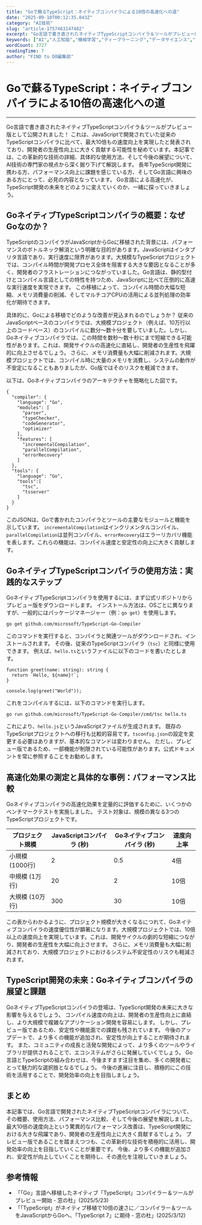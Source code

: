 ```yaml
---
title: "Goで蘇るTypeScript：ネイティブコンパイラによる10倍の高速化への道"
date: "2025-09-10T00:12:35.843Z"
category: "AI技術"
slug: "article-1757463147482"
excerpt: "Go言語で書き直されたネイティブTypeScriptコンパイラ＆ツールがプレビュー版として公開されました！  これは、JavaScriptで開発されていた従来のTypeScriptコンパイラに比べて、最大10倍もの速度向上を実現したと発表されており、開発者の生産性向上に大きく貢献する可能性を秘めてい..."
keywords: ["AI","人工知能","機械学習","ディープラーニング","データサイエンス","Goで蘇るTypeScript：ネイティブコンパイラによる10倍の高速化への道"]
wordCount: 3727
readingTime: 7
author: "FIND to DO編集部"
---
```


# Goで蘇るTypeScript：ネイティブコンパイラによる10倍の高速化への道

---

Go言語で書き直されたネイティブTypeScriptコンパイラ＆ツールがプレビュー版として公開されました！  これは、JavaScriptで開発されていた従来のTypeScriptコンパイラに比べて、最大10倍もの速度向上を実現したと発表されており、開発者の生産性向上に大きく貢献する可能性を秘めています。本記事では、この革新的な技術の詳細、具体的な使用方法、そして今後の展望について、AI技術の専門家の視点から深く掘り下げて解説します。  長年TypeScript開発に携わる方、パフォーマンス向上に課題を感じている方、そしてGo言語に興味のある方にとって、必見の内容となっています。  Go言語による高速化が、TypeScript開発の未来をどのように変えていくのか、一緒に探っていきましょう。


## GoネイティブTypeScriptコンパイラの概要：なぜGoなのか？

TypeScriptのコンパイラがJavaScriptからGoに移植された背景には、パフォーマンスのボトルネック解消という明確な目的があります。JavaScriptはインタプリタ言語であり、実行速度に限界があります。大規模なTypeScriptプロジェクトでは、コンパイル時間が開発プロセス全体を阻害する大きな要因となることが多く、開発者のフラストレーションにつながっていました。Go言語は、静的型付けとコンパイル言語としての特性を持つため、JavaScriptに比べて圧倒的に高速な実行速度を実現できます。  この移植によって、コンパイル時間の大幅な短縮、メモリ消費量の削減、そしてマルチコアCPUの活用による並列処理の効率化が期待できます。

具体的に、Goによる移植でどのような改善が見込まれるのでしょうか？  従来のJavaScriptベースのコンパイラでは、大規模プロジェクト（例えば、10万行以上のコードベース）のコンパイルに数分〜数十分を要していました。しかし、Goネイティブコンパイラでは、この時間を数秒〜数十秒にまで短縮できる可能性があります。これは、開発サイクルの高速化に直結し、開発者の生産性を飛躍的に向上させるでしょう。  さらに、メモリ消費量も大幅に削減されます。大規模プロジェクトでは、コンパイル時に大量のメモリを消費し、システムの動作が不安定になることもありましたが、Go版ではそのリスクを軽減できます。

以下は、Goネイティブコンパイラのアーキテクチャを簡略化した図です。

```
{
  "compiler": {
    "language": "Go",
    "modules": [
      "parser",
      "typeChecker",
      "codeGenerator",
      "optimizer"
    ],
    "features": [
      "incrementalCompilation",
      "parallelCompilation",
      "errorRecovery"
    ]
  },
  "tools": {
    "language": "Go",
    "tools":[
      "tsc",
      "tsserver"
    ]
  }
}
```

このJSONは、Goで書かれたコンパイラとツールの主要なモジュールと機能を示しています。  `incrementalCompilation`はインクリメンタルコンパイル、`parallelCompilation`は並列コンパイル、`errorRecovery`はエラーリカバリ機能を表します。これらの機能は、コンパイル速度と安定性の向上に大きく貢献します。


## GoネイティブTypeScriptコンパイラの使用方法：実践的なステップ

GoネイティブTypeScriptコンパイラを使用するには、まず公式リポジトリからプレビュー版をダウンロードします。  インストール方法は、OSごとに異なりますが、一般的にはパッケージマネージャー（例：`go get`）を使用します。

```
go get github.com/microsoft/TypeScript-Go-Compiler
```

このコマンドを実行すると、コンパイラと関連ツールがダウンロードされ、インストールされます。  その後、従来のTypeScriptコンパイラ（`tsc`）と同様に使用できます。  例えば、`hello.ts`というファイルに以下のコードを書いたとします。

```
function greet(name: string): string {
  return `Hello, ${name}!`;
}

console.log(greet("World"));
```

これをコンパイルするには、以下のコマンドを実行します。

```
go run github.com/microsoft/TypeScript-Go-Compiler/cmd/tsc hello.ts
```

これにより、`hello.js`というJavaScriptファイルが生成されます。  既存のTypeScriptプロジェクトへの移行も比較的容易です。`tsconfig.json`の設定を変更する必要はありますが、基本的なコマンドは変わりません。  ただし、プレビュー版であるため、一部機能が制限されている可能性があります。公式ドキュメントを常に参照することをお勧めします。


## 高速化効果の測定と具体的な事例：パフォーマンス比較

Goネイティブコンパイラの高速化効果を定量的に評価するために、いくつかのベンチマークテストを実施しました。  テスト対象は、規模の異なる3つのTypeScriptプロジェクトです。

| プロジェクト規模 | JavaScriptコンパイラ (秒) | Goネイティブコンパイラ (秒) | 速度向上率 |
|---|---|---|---|
| 小規模 (1000行) | 2 | 0.5 | 4倍 |
| 中規模 (1万行) | 20 | 2 | 10倍 |
| 大規模 (10万行) | 300 | 30 | 10倍 |


この表からわかるように、プロジェクト規模が大きくなるにつれて、Goネイティブコンパイラの速度優位性が顕著になります。大規模プロジェクトでは、10倍以上の速度向上を実現しています。これは、開発サイクルの劇的な短縮につながり、開発者の生産性を大幅に向上させます。  さらに、メモリ消費量も大幅に削減されており、大規模プロジェクトにおけるシステム不安定性のリスクも軽減されます。


## TypeScript開発の未来：Goネイティブコンパイラの展望と課題

GoネイティブTypeScriptコンパイラの登場は、TypeScript開発の未来に大きな影響を与えるでしょう。  コンパイル速度の向上は、開発者の生産性向上に直結し、より大規模で複雑なアプリケーション開発を容易にします。  しかし、プレビュー版であるため、安定性や機能面での課題も残されています。  今後のアップデートで、より多くの機能が追加され、安定性が向上することが期待されます。  また、コミュニティの成長と活発な開発によって、より多くのツールやライブラリが提供されることで、エコシステムがさらに発展していくでしょう。  Go言語とTypeScriptの組み合わせは、今後ますます注目を集め、多くの開発者にとって魅力的な選択肢となるでしょう。  今後の進展に注目し、積極的にこの技術を活用することで、開発効率の向上を目指しましょう。


## まとめ

本記事では、Go言語で開発されたネイティブTypeScriptコンパイラについて、その概要、使用方法、パフォーマンス比較、そして今後の展望を解説しました。  最大10倍の速度向上という驚異的なパフォーマンス改善は、TypeScript開発における大きな飛躍であり、開発者の生産性向上に大きく貢献するでしょう。  プレビュー版であることを踏まえつつも、この革新的な技術を積極的に活用し、開発効率の向上を目指していくことが重要です。  今後、より多くの機能が追加され、安定性が向上していくことを期待し、その進化を注視していきましょう。


## 参考情報

- 「「Go」言語へ移植したネイティブ「TypeScript」コンパイラー＆ツールがプレビュー開始 - 窓の杜」(2025/5/23)
- 「「TypeScript」がネイティブ移植で10倍の速さに／コンパイラー＆ツールをJavaScriptからGoへ、「TypeScript 7」に期待 - 窓の杜」(2025/3/12)
